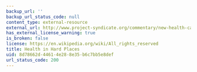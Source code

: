 ```yaml
---
backup_url: ''
backup_url_status_code: null
content_type: external-resource
external_url: http://www.project-syndicate.org/commentary/new-health-care-models-in-developing-countries-by-joseph-jimenez
has_external_license_warning: true
is_broken: false
license: https://en.wikipedia.org/wiki/All_rights_reserved
title: Health in Hard Places
uid: 8d78662d-4461-4e28-8e35-b6c7bb5e8def
url_status_code: 200
---
```


